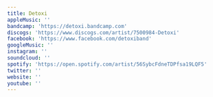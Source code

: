 ```yaml
---
title: Detoxi
appleMusic: ''
bandcamp: 'https://detoxi.bandcamp.com'
discogs: 'https://www.discogs.com/artist/7500984-Detoxi'
facebook: 'https://www.facebook.com/detoxiband'
googleMusic: ''
instagram: ''
soundcloud: ''
spotify: 'https://open.spotify.com/artist/56SybcFdneTDPfsa19LQF5'
twitter: ''
website: ''
youtube: ''
---
```

